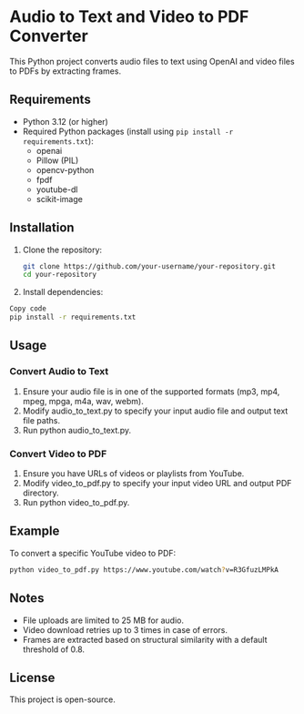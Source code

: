 # Audio to Text and Video to PDF Converter

This Python project converts audio files to text using OpenAI and video files to PDFs by extracting frames.

## Requirements

- Python 3.12 (or higher)
- Required Python packages (install using `pip install -r requirements.txt`):
  - openai
  - Pillow (PIL)
  - opencv-python
  - fpdf
  - youtube-dl
  - scikit-image

## Installation

1. Clone the repository:
   ```bash
   git clone https://github.com/your-username/your-repository.git
   cd your-repository
   ```
2. Install dependencies:
```bash
Copy code
pip install -r requirements.txt
```
## Usage
### Convert Audio to Text
1. Ensure your audio file is in one of the supported formats (mp3, mp4, mpeg, mpga, m4a, wav, webm).
2. Modify audio_to_text.py to specify your input audio file and output text file paths.
3. Run python audio_to_text.py.
### Convert Video to PDF
1. Ensure you have URLs of videos or playlists from YouTube.
2. Modify video_to_pdf.py to specify your input video URL and output PDF directory.
3. Run python video_to_pdf.py.
## Example
To convert a specific YouTube video to PDF:

```bash
python video_to_pdf.py https://www.youtube.com/watch?v=R3GfuzLMPkA
```
## Notes
- File uploads are limited to 25 MB for audio.
- Video download retries up to 3 times in case of errors.
- Frames are extracted based on structural similarity with a default threshold of 0.8.

## License

This project is open-source.

